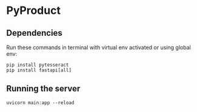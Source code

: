 # PyProduct 

## Dependencies
Run these commands in terminal with virtual env activated or using global env:
```
pip install pytesseract
pip install fastapi[all]
```

## Running the server
```
uvicorn main:app --reload
```